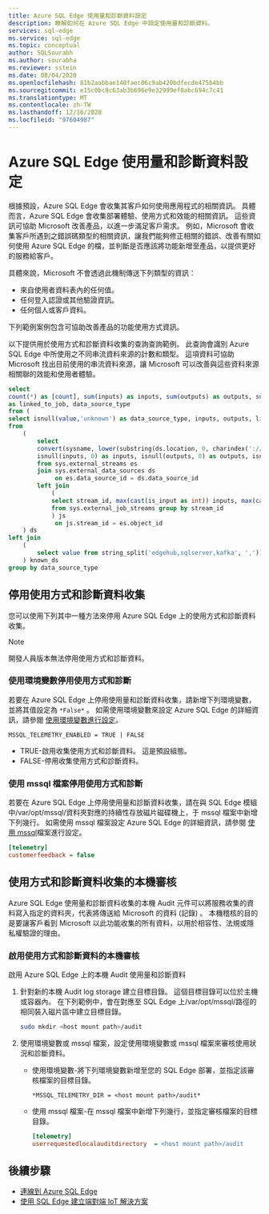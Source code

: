```yaml
---
title: Azure SQL Edge 使用量和診斷資料設定
description: 瞭解如何在 Azure SQL Edge 中設定使用量和診斷資料。
services: sql-edge
ms.service: sql-edge
ms.topic: conceptual
author: SQLSourabh
ms.author: sourabha
ms.reviewer: sstein
ms.date: 08/04/2020
ms.openlocfilehash: 81b2aabbae148faec06c9ab420bdfecde475b4bb
ms.sourcegitcommit: e15c0bc8c63ab3b696e9e32999ef0abc694c7c41
ms.translationtype: MT
ms.contentlocale: zh-TW
ms.lasthandoff: 12/16/2020
ms.locfileid: "97604987"
---
```

# <a name="azure-sql-edge-usage-and-diagnostics-data-configuration"></a>Azure SQL Edge 使用量和診斷資料設定

根據預設，Azure SQL Edge 會收集其客戶如何使用應用程式的相關資訊。 具體而言，Azure SQL Edge 會收集部署體驗、使用方式和效能的相關資訊。 這些資訊可協助 Microsoft 改善產品，以進一步滿足客戶需求。 例如，Microsoft 會收集客戶所遇到之錯誤碼類型的相關資訊，讓我們能夠修正相關的錯誤、改善有關如何使用 Azure SQL Edge 的檔，並判斷是否應該將功能新增至產品，以提供更好的服務給客戶。

具體來說，Microsoft 不會透過此機制傳送下列類型的資訊：

- 來自使用者資料表內的任何值。
- 任何登入認證或其他驗證資訊。
- 任何個人或客戶資料。

下列範例案例包含可協助改善產品的功能使用方式資訊。

以下提供用於使用方式和診斷資料收集的查詢查詢範例。 此查詢會識別 Azure SQL Edge 中所使用之不同串流資料來源的計數和類型。 這項資料可協助 Microsoft 找出目前使用的串流資料來源，讓 Microsoft 可以改善與這些資料來源相關聯的效能和使用者體驗。 

```sql
select 
count(*) as [count], sum(inputs) as inputs, sum(outputs) as outputs, sum(linked_to_job) 
as linked_to_job, data_source_type
from ( 
select isnull(value,'unknown') as data_source_type, inputs, outputs, linked_to_job
from 
    ( 
        select 
        convert(sysname, lower(substring(ds.location, 0, charindex('://', ds.location))), 1) as data_source_type, 
        isnull(inputs, 0) as inputs, isnull(outputs, 0) as outputs, isnull(js.stream_id/js.stream_id, 0) as linked_to_job 
        from sys.external_streams es
        join sys.external_data_sources ds 
             on es.data_source_id = ds.data_source_id
        left join 
            ( 
            select stream_id, max(cast(is_input as int)) inputs, max(cast(is_output as int)) outputs 
            from sys.external_job_streams group by stream_id 
            ) js
             on js.stream_id = es.object_id 
    ) ds
left join 
    (
        select value from string_split('edgehub,sqlserver,kafka', ',')) as known_ep on data_source_type = value 
    ) known_ds
group by data_source_type
```

## <a name="disable-usage-and-diagnostic-data-collection"></a>停用使用方式和診斷資料收集

您可以使用下列其中一種方法來停用 Azure SQL Edge 上的使用方式和診斷資料收集。

> [!NOTE]
> 開發人員版本無法停用使用方式和診斷資料。

### <a name="disable-usage-and-diagnostics-using-environment-variables"></a>使用環境變數停用使用方式和診斷

若要在 Azure SQL Edge 上停用使用量和診斷資料收集，請新增下列環境變數，並將其值設定為 `*False*` 。 如需使用環境變數來設定 Azure SQL Edge 的詳細資訊，請參閱 [使用環境變數進行設定](configure.md#configure-by-using-environment-variables)。

`MSSQL_TELEMETRY_ENABLED = TRUE | FALSE`

- TRUE-啟用收集使用方式和診斷資料。 這是預設組態。
- FALSE-停用收集使用方式和診斷資料。

### <a name="disable-usage-and-diagnostics-using-mssqlconf-file"></a>使用 mssql 檔案停用使用方式和診斷

若要在 Azure SQL Edge 上停用使用量和診斷資料收集，請在與 SQL Edge 模組中/var/opt/mssql/資料夾對應的持續性存放磁片磁碟機上，于 mssql 檔案中新增下列幾行。 如需使用 mssql 檔案設定 Azure SQL Edge 的詳細資訊，請參閱 [使用 mssql](configure.md#configure-by-using-an-mssqlconf-file)檔案進行設定。

```ini
[telemetry]
customerfeedback = false
```

## <a name="local-audit-of-usage-and-diagnostic-data-collection"></a>使用方式和診斷資料收集的本機審核

Azure SQL Edge 使用量和診斷資料收集的本機 Audit 元件可以將服務收集的資料寫入指定的資料夾，代表將傳送給 Microsoft 的資料 (記錄) 。 本機稽核的目的是要讓客戶看到 Microsoft 以此功能收集的所有資料，以用於相容性、法規或隱私權驗證的理由。

### <a name="enable-local-audit-of-usage-and-diagnostics-data"></a>啟用使用方式和診斷資料的本機審核

啟用 Azure SQL Edge 上的本機 Audit 使用量和診斷資料

1. 針對新的本機 Audit log storage 建立目標目錄。 這個目標目錄可以位於主機或容器內。 在下列範例中，會在對應至 SQL Edge 上/var/opt/mssql/路徑的相同裝入磁片區中建立目標目錄。

   ```bash
   sudo mkdir <host mount path>/audit
   ```

2. 使用環境變數或 mssql 檔案，設定使用環境變數或 mssql 檔案來審核使用狀況和診斷資料。

   - 使用環境變數-將下列環境變數新增至您的 SQL Edge 部署，並指定該審核檔案的目標目錄。
   
     `*MSSQL_TELEMETRY_DIR = <host mount path>/audit*`
   
   - 使用 mssql 檔案-在 mssql 檔案中新增下列幾行，並指定審核檔案的目標目錄。
       ```ini
       [telemetry]
       userrequestedlocalauditdirectory  = <host mount path>/audit
       ```  

## <a name="next-steps"></a>後續步驟

- [連線到 Azure SQL Edge](connect.md)
- [使用 SQL Edge 建立端對端 IoT 解決方案](tutorial-deploy-azure-resources.md)
